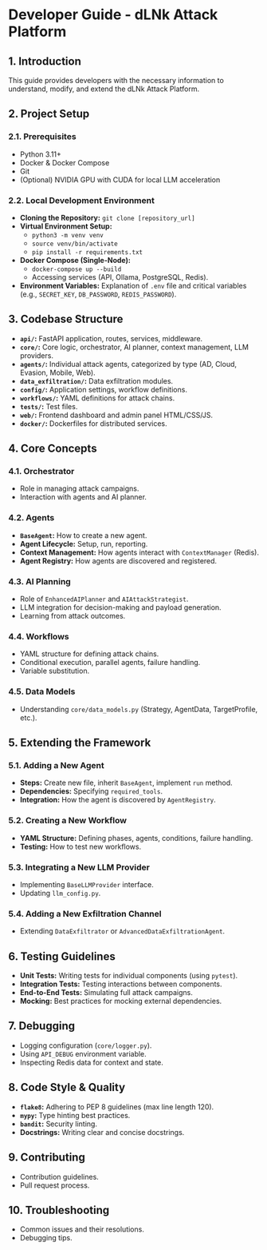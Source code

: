 # Developer Guide - dLNk Attack Platform

## 1. Introduction
This guide provides developers with the necessary information to understand, modify, and extend the dLNk Attack Platform.

## 2. Project Setup

### 2.1. Prerequisites
*   Python 3.11+
*   Docker & Docker Compose
*   Git
*   (Optional) NVIDIA GPU with CUDA for local LLM acceleration

### 2.2. Local Development Environment
*   **Cloning the Repository:** `git clone [repository_url]`
*   **Virtual Environment Setup:**
    *   `python3 -m venv venv`
    *   `source venv/bin/activate`
    *   `pip install -r requirements.txt`
*   **Docker Compose (Single-Node):**
    *   `docker-compose up --build`
    *   Accessing services (API, Ollama, PostgreSQL, Redis).
*   **Environment Variables:** Explanation of `.env` file and critical variables (e.g., `SECRET_KEY`, `DB_PASSWORD`, `REDIS_PASSWORD`).

## 3. Codebase Structure
*   **`api/`:** FastAPI application, routes, services, middleware.
*   **`core/`:** Core logic, orchestrator, AI planner, context management, LLM providers.
*   **`agents/`:** Individual attack agents, categorized by type (AD, Cloud, Evasion, Mobile, Web).
*   **`data_exfiltration/`:** Data exfiltration modules.
*   **`config/`:** Application settings, workflow definitions.
*   **`workflows/`:** YAML definitions for attack chains.
*   **`tests/`:** Test files.
*   **`web/`:** Frontend dashboard and admin panel HTML/CSS/JS.
*   **`docker/`:** Dockerfiles for distributed services.

## 4. Core Concepts

### 4.1. Orchestrator
*   Role in managing attack campaigns.
*   Interaction with agents and AI planner.

### 4.2. Agents
*   **`BaseAgent`:** How to create a new agent.
*   **Agent Lifecycle:** Setup, run, reporting.
*   **Context Management:** How agents interact with `ContextManager` (Redis).
*   **Agent Registry:** How agents are discovered and registered.

### 4.3. AI Planning
*   Role of `EnhancedAIPlanner` and `AIAttackStrategist`.
*   LLM integration for decision-making and payload generation.
*   Learning from attack outcomes.

### 4.4. Workflows
*   YAML structure for defining attack chains.
*   Conditional execution, parallel agents, failure handling.
*   Variable substitution.

### 4.5. Data Models
*   Understanding `core/data_models.py` (Strategy, AgentData, TargetProfile, etc.).

## 5. Extending the Framework

### 5.1. Adding a New Agent
*   **Steps:** Create new file, inherit `BaseAgent`, implement `run` method.
*   **Dependencies:** Specifying `required_tools`.
*   **Integration:** How the agent is discovered by `AgentRegistry`.

### 5.2. Creating a New Workflow
*   **YAML Structure:** Defining phases, agents, conditions, failure handling.
*   **Testing:** How to test new workflows.

### 5.3. Integrating a New LLM Provider
*   Implementing `BaseLLMProvider` interface.
*   Updating `llm_config.py`.

### 5.4. Adding a New Exfiltration Channel
*   Extending `DataExfiltrator` or `AdvancedDataExfiltrationAgent`.

## 6. Testing Guidelines
*   **Unit Tests:** Writing tests for individual components (using `pytest`).
*   **Integration Tests:** Testing interactions between components.
*   **End-to-End Tests:** Simulating full attack campaigns.
*   **Mocking:** Best practices for mocking external dependencies.

## 7. Debugging
*   Logging configuration (`core/logger.py`).
*   Using `API_DEBUG` environment variable.
*   Inspecting Redis data for context and state.

## 8. Code Style & Quality
*   **`flake8`:** Adhering to PEP 8 guidelines (max line length 120).
*   **`mypy`:** Type hinting best practices.
*   **`bandit`:** Security linting.
*   **Docstrings:** Writing clear and concise docstrings.

## 9. Contributing
*   Contribution guidelines.
*   Pull request process.

## 10. Troubleshooting
*   Common issues and their resolutions.
*   Debugging tips.